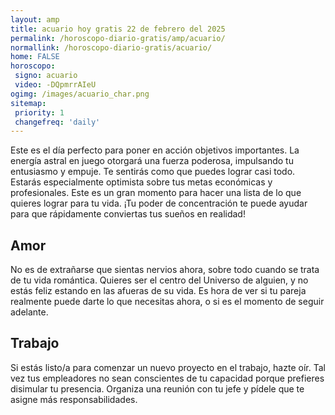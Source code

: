 ```yaml
---
layout: amp
title: acuario hoy gratis 22 de febrero del 2025 
permalink: /horoscopo-diario-gratis/amp/acuario/
normallink: /horoscopo-diario-gratis/acuario/
home: FALSE
horoscopo:
 signo: acuario
 video: -DQpmrrAIeU
ogimg: /images/acuario_char.png
sitemap:
 priority: 1
 changefreq: 'daily'
---
```



Este es el día perfecto para poner en acción objetivos importantes. La energía astral en juego otorgará una fuerza poderosa, impulsando tu entusiasmo y empuje. Te sentirás como que puedes lograr casi todo. Estarás especialmente optimista sobre tus metas económicas y profesionales. Este es un gran momento para hacer una lista de lo que quieres lograr para tu vida. ¡Tu poder de concentración te puede ayudar para que rápidamente conviertas tus sueños en realidad!

## Amor

No es de extrañarse que sientas nervios ahora, sobre todo cuando se trata de tu vida romántica. Quieres ser el centro del Universo de alguien, y no estás feliz estando en las afueras de su vida. Es hora de ver si tu pareja realmente puede darte lo que necesitas ahora, o si es el momento de seguir adelante.

## Trabajo

Si estás listo/a para comenzar un nuevo proyecto en el trabajo, hazte oír. Tal vez tus empleadores no sean conscientes de tu capacidad porque prefieres disimular tu presencia. Organiza una reunión con tu jefe y pídele que te asigne más responsabilidades.